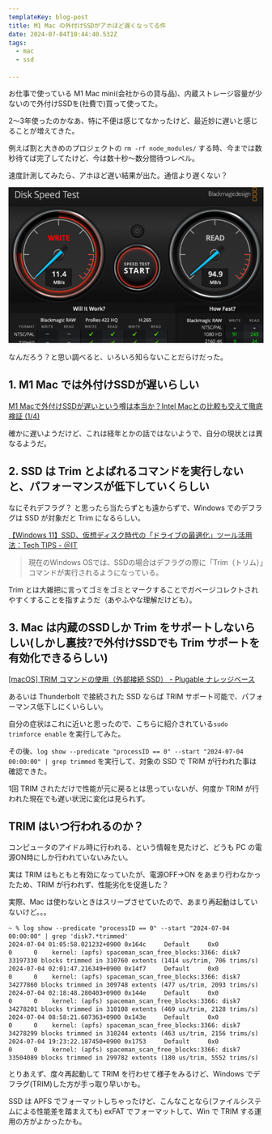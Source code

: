 ```yaml
---
templateKey: blog-post
title: M1 Mac の外付けSSDがアホほど遅くなってる件
date: 2024-07-04T10:44:40.532Z
tags:
  - mac
  - ssd

---
```


お仕事で使っている M1 Mac mini(会社からの貸与品)、内蔵ストレージ容量が少ないので外付けSSDを(社費で)買って使ってた。

2〜3年使ったのかなあ、特に不便は感じてなかったけど、最近妙に遅いと感じることが増えてきた。

例えば割と大きめのプロジェクトの ``rm -rf node_modules/`` する時、今までは数秒待てば完了してたけど、今は数十秒〜数分間待つレベル。

速度計測してみたら、アホほど遅い結果が出た。通信より遅くない？

![image.png](https://raw.githubusercontent.com/amay077/blog2023/main/src/img/2024-07-04-01J1YPHED0YT12DK145HAH6XXX.png)

なんだろう？と思い調べると、いろいろ知らないことだらけだった。

## 1. M1 Mac では外付けSSDが遅いらしい

[M1 Macで外付けSSDが遅いという噂は本当か？Intel Macとの比較も交えて徹底検証 (1/4)](https://ascii.jp/elem/000/004/052/4052787/)

確かに遅いようだけど、これは経年とかの話ではないようで、自分の現状とは異なるようだ。


## 2. SSD は Trim とよばれるコマンドを実行しないと、パフォーマンスが低下していくらしい

なにそれデフラグ？
と思ったら当たらずとも遠からずで、Windows でのデフラグは SSD が対象だと Trim になるらしい。

[【Windows 11】SSD、仮想ディスク時代の「ドライブの最適化」ツール活用法：Tech TIPS - ＠IT](https://atmarkit.itmedia.co.jp/ait/articles/2205/13/news033.html)

> 現在のWindows OSでは、SSDの場合はデフラグの際に「Trim（トリム）」コマンドが実行されるようになっている。

Trim とは大雑把に言ってゴミをゴミとマークすることでガベージコレクトされやすくすることを指すようだ（あやふやな理解だけども）。

## 3. Mac は内蔵のSSDしか Trim をサポートしないらしい(しかし裏技?で外付けSSDでも Trim サポートを有効化できるらしい)

[[macOS] TRIM コマンドの使用（外部接続 SSD） - Plugable ナレッジベース](https://kb.plugable.com/ja_JP/trim-an-ssd-in-macos)

あるいは Thunderbolt で接続された SSD ならば TRIM サポート可能で、パフォーマンス低下しにくいらしい。

自分の症状はこれに近いと思ったので、こちらに紹介されている``sudo trimforce enable`` を実行してみた。

その後、``log show --predicate "processID == 0" --start "2024-07-04 00:00:00" | grep trimmed`` を実行して、対象の SSD で TRIM が行われた事は確認できた。

1回 TRIM されただけで性能が元に戻るとは思っていないが、何度か TRIM が行われた現在でも遅い状況に変化は見られず。

## TRIM はいつ行われるのか？

コンピュータのアイドル時に行われる、という情報を見たけど、どうも PC の電源ON時にしか行われていないみたい。

実は TRIM はもともと有効になっていたが、電源OFF→ON をあまり行わなかったため、TRIM が行われず、性能劣化を促進した？

実際、Mac は使わないときはスリープさせていたので、あまり再起動はしていないけど。。。

```
~ % log show --predicate "processID == 0" --start "2024-07-04 00:00:00" | grep 'disk7.*trimmed'
2024-07-04 01:05:58.021232+0900 0x164c     Default     0x0                  0      0    kernel: (apfs) spaceman_scan_free_blocks:3366: disk7 33197330 blocks trimmed in 310760 extents (1414 us/trim, 706 trims/s)
2024-07-04 02:01:47.216349+0900 0x14f7     Default     0x0                  0      0    kernel: (apfs) spaceman_scan_free_blocks:3366: disk7 34277860 blocks trimmed in 309748 extents (477 us/trim, 2093 trims/s)
2024-07-04 02:18:48.280403+0900 0x144e     Default     0x0                  0      0    kernel: (apfs) spaceman_scan_free_blocks:3366: disk7 34278201 blocks trimmed in 310108 extents (469 us/trim, 2128 trims/s)
2024-07-04 08:58:21.607363+0900 0x143e     Default     0x0                  0      0    kernel: (apfs) spaceman_scan_free_blocks:3366: disk7 34278299 blocks trimmed in 310244 extents (463 us/trim, 2156 trims/s)
2024-07-04 19:23:22.187450+0900 0x1753     Default     0x0                  0      0    kernel: (apfs) spaceman_scan_free_blocks:3366: disk7 33504089 blocks trimmed in 299782 extents (180 us/trim, 5552 trims/s)

```

とりあえず、度々再起動して TRIM を行わせて様子をみるけど、Windows でデフラグ(TRIM)した方が手っ取り早いかも。

SSD は APFS でフォーマットしちゃったけど、こんなことなら(ファイルシステムによる性能差を踏まえても) exFAT でフォーマットして、Win で TRIM する運用の方がよかったかも。




